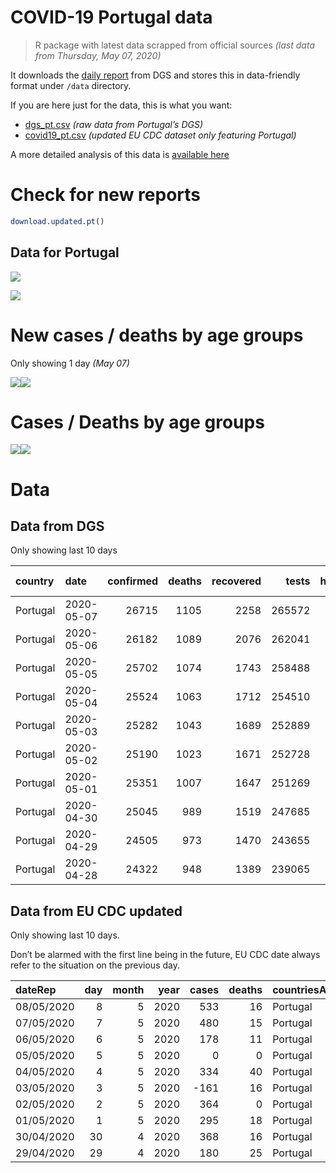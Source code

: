 COVID-19 Portugal data
================

> R package with latest data scrapped from official sources *(last data
> from Thursday, May 07, 2020)*

It downloads the [daily
report](https://covid19.min-saude.pt/relatorio-de-situacao/) from DGS
and stores this in data-friendly format under `/data` directory.

If you are here just for the data, this is what you want:

  - [dgs\_pt.csv](raw/master/data/dgs_pt.csv) *(raw data from Portugal’s
    DGS)*
  - [covid19\_pt.csv](raw/master/data/covid19_pt.csv) *(updated EU CDC
    dataset only featuring Portugal)*

A more detailed analysis of this data is [available
here](https://averissimo.github.io/covid19-analysis/portugal.html)

# Check for new reports

``` r
download.updated.pt()
```

## Data for Portugal

![](README_files/figure-gfm/unnamed-chunk-7-1.svg)<!-- -->

![](README_files/figure-gfm/unnamed-chunk-8-1.svg)<!-- -->

# New cases / deaths by age groups

Only showing 1 day *(May
07)*

![](README_files/figure-gfm/unnamed-chunk-10-1.svg)<!-- -->![](README_files/figure-gfm/unnamed-chunk-10-2.svg)<!-- -->

# Cases / Deaths by age groups

![](README_files/figure-gfm/unnamed-chunk-11-1.svg)<!-- -->![](README_files/figure-gfm/unnamed-chunk-11-2.svg)<!-- -->

# Data

## Data from DGS

Only showing last 10
days

| country  | date       | confirmed | deaths | recovered |  tests | hospitalized | in.icu | confirmed\_m\_00-09 | confirmed\_w\_00-09 | confirmed\_m\_10-19 | confirmed\_w\_10-19 | confirmed\_m\_20-29 | confirmed\_w\_20-29 | confirmed\_m\_30-39 | confirmed\_w\_30-39 | confirmed\_m\_40-49 | confirmed\_w\_40-49 | confirmed\_m\_50-59 | confirmed\_w\_50-59 | confirmed\_m\_60-69 | confirmed\_w\_60-69 | confirmed\_m\_70-79 | confirmed\_w\_70-79 | confirmed\_m\_80+ | confirmed\_w\_80+ | death\_m\_00-09 | death\_w\_00-09 | death\_m\_10-19 | death\_w\_10-19 | death\_m\_20-29 | death\_w\_20-29 | death\_m\_30-39 | death\_w\_30-39 | death\_m\_40-49 | death\_w\_40-49 | death\_m\_50-59 | death\_w\_50-59 | death\_m\_60-69 | death\_w\_60-69 | death\_m\_70-79 | death\_w\_70-79 | death\_m\_80+ | death\_w\_80+ |
| :------- | :--------- | --------: | -----: | --------: | -----: | -----------: | -----: | ------------------: | ------------------: | ------------------: | ------------------: | ------------------: | ------------------: | ------------------: | ------------------: | ------------------: | ------------------: | ------------------: | ------------------: | ------------------: | ------------------: | ------------------: | ------------------: | ----------------: | ----------------: | --------------: | --------------: | --------------: | --------------: | --------------: | --------------: | --------------: | --------------: | --------------: | --------------: | --------------: | --------------: | --------------: | --------------: | --------------: | --------------: | ------------: | ------------: |
| Portugal | 2020-05-07 |     26715 |   1105 |      2258 | 265572 |          874 |    135 |                 223 |                 231 |                 373 |                 431 |                1397 |                1796 |                1626 |                2191 |                1757 |                2736 |                1769 |                2746 |                1396 |                1638 |                1079 |                1210 |              1327 |              2789 |               0 |               0 |               0 |               0 |               1 |               0 |               0 |               0 |               5 |               5 |              24 |               9 |              61 |              34 |             132 |              91 |           320 |           423 |
| Portugal | 2020-05-06 |     26182 |   1089 |      2076 | 262041 |          838 |    136 |                 216 |                 223 |                 359 |                 423 |                1338 |                1756 |                1583 |                2128 |                1720 |                2668 |                1730 |                2701 |                1372 |                1616 |                1073 |                1202 |              1320 |              2754 |               0 |               0 |               0 |               0 |               1 |               0 |               0 |               0 |               5 |               5 |              24 |               9 |              61 |              34 |             128 |              90 |           315 |           417 |
| Portugal | 2020-05-05 |     25702 |   1074 |      1743 | 258488 |          818 |    134 |                 215 |                 221 |                 351 |                 423 |                1288 |                1706 |                1538 |                2077 |                1668 |                2608 |                1693 |                2650 |                1357 |                1598 |                1068 |                1196 |              1316 |              2729 |               0 |               0 |               0 |               0 |               1 |               0 |               0 |               0 |               5 |               5 |              24 |               9 |              59 |              34 |             127 |              89 |           313 |           408 |
| Portugal | 2020-05-04 |     25524 |   1063 |      1712 | 254510 |          813 |    143 |                 208 |                 217 |                 348 |                 422 |                1271 |                1702 |                1533 |                2067 |                1667 |                2594 |                1690 |                2642 |                1349 |                1581 |                1061 |                1172 |              1302 |              2698 |               0 |               0 |               0 |               0 |               0 |               0 |               0 |               0 |               5 |               5 |              23 |               9 |              59 |              33 |             126 |              89 |           312 |           402 |
| Portugal | 2020-05-03 |     25282 |   1043 |      1689 | 252889 |          856 |    144 |                 199 |                 212 |                 337 |                 418 |                1245 |                1677 |                1497 |                2041 |                1654 |                2569 |                1670 |                2602 |                1342 |                1567 |                1052 |                1155 |              1286 |              2678 |               0 |               0 |               0 |               0 |               0 |               0 |               0 |               0 |               5 |               5 |              23 |               9 |              58 |              33 |             123 |              84 |           307 |           396 |
| Portugal | 2020-05-02 |     25190 |   1023 |      1671 | 252728 |          855 |    150 |                 199 |                 212 |                 337 |                 418 |                1245 |                1675 |                1497 |                2040 |                1654 |                2568 |                1670 |                2599 |                1342 |                1567 |                1052 |                1155 |              1283 |              2677 |               0 |               0 |               0 |               0 |               0 |               0 |               0 |               0 |               5 |               5 |              23 |               9 |              57 |              32 |             119 |              82 |           299 |           392 |
| Portugal | 2020-05-01 |     25351 |   1007 |      1647 | 251269 |          892 |    154 |                 196 |                 210 |                 340 |                 421 |                1250 |                1687 |                1504 |                2040 |                1681 |                2581 |                1673 |                2634 |                1360 |                1580 |                1068 |                1159 |              1296 |              2671 |               0 |               0 |               0 |               0 |               0 |               0 |               0 |               0 |               5 |               5 |              22 |               9 |              56 |              32 |             116 |              81 |           294 |           387 |
| Portugal | 2020-04-30 |     25045 |    989 |      1519 | 247685 |          968 |    172 |                 192 |                 210 |                 334 |                 414 |                1223 |                1669 |                1482 |                2006 |                1649 |                2559 |                1655 |                2598 |                1346 |                1573 |                1064 |                1153 |              1285 |              2633 |               0 |               0 |               0 |               0 |               0 |               0 |               0 |               0 |               5 |               5 |              21 |               8 |              56 |              31 |             114 |              81 |           288 |           380 |
| Portugal | 2020-04-29 |     24505 |    973 |      1470 | 243655 |          980 |    169 |                 192 |                 209 |                 322 |                 407 |                1168 |                1620 |                1445 |                1965 |                1608 |                2511 |                1612 |                2524 |                1335 |                1562 |                1045 |                1144 |              1275 |              2561 |               0 |               0 |               0 |               0 |               0 |               0 |               0 |               0 |               5 |               5 |              21 |               7 |              55 |              31 |             113 |              78 |           283 |           375 |
| Portugal | 2020-04-28 |     24322 |    948 |      1389 | 239065 |          936 |    172 |                 192 |                 207 |                 320 |                 403 |                1164 |                1610 |                1427 |                1953 |                1598 |                2493 |                1594 |                2506 |                1329 |                1550 |                1040 |                1134 |              1265 |              2537 |               0 |               0 |               0 |               0 |               0 |               0 |               0 |               0 |               5 |               5 |              20 |               7 |              53 |              30 |             112 |              75 |           279 |           362 |

## Data from EU CDC updated

Only showing last 10 days.

Don’t be alarmed with the first line being in the future, EU CDC date
always refer to the situation on the previous
day.

| dateRep    | day | month | year | cases | deaths | countriesAndTerritories | geoId | countryterritoryCode | popData2018 | continentExp |
| :--------- | --: | ----: | ---: | ----: | -----: | :---------------------- | :---- | :------------------- | ----------: | :----------- |
| 08/05/2020 |   8 |     5 | 2020 |   533 |     16 | Portugal                | PT    | PRT                  |    10281762 | NA           |
| 07/05/2020 |   7 |     5 | 2020 |   480 |     15 | Portugal                | PT    | PRT                  |    10281762 | Europe       |
| 06/05/2020 |   6 |     5 | 2020 |   178 |     11 | Portugal                | PT    | PRT                  |    10281762 | Europe       |
| 05/05/2020 |   5 |     5 | 2020 |     0 |      0 | Portugal                | PT    | PRT                  |    10281762 | Europe       |
| 04/05/2020 |   4 |     5 | 2020 |   334 |     40 | Portugal                | PT    | PRT                  |    10281762 | Europe       |
| 03/05/2020 |   3 |     5 | 2020 | \-161 |     16 | Portugal                | PT    | PRT                  |    10281762 | Europe       |
| 02/05/2020 |   2 |     5 | 2020 |   364 |      0 | Portugal                | PT    | PRT                  |    10281762 | Europe       |
| 01/05/2020 |   1 |     5 | 2020 |   295 |     18 | Portugal                | PT    | PRT                  |    10281762 | Europe       |
| 30/04/2020 |  30 |     4 | 2020 |   368 |     16 | Portugal                | PT    | PRT                  |    10281762 | Europe       |
| 29/04/2020 |  29 |     4 | 2020 |   180 |     25 | Portugal                | PT    | PRT                  |    10281762 | Europe       |
